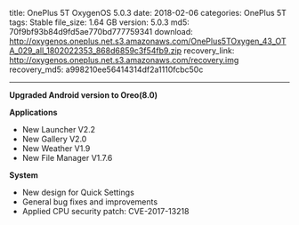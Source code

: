 title: OnePlus 5T OxygenOS 5.0.3
date: 2018-02-06
categories: OnePlus 5T
tags: Stable
file_size: 1.64 GB
version: 5.0.3
md5: 70f9bf93b84d9fd5ae770bd777759341
download: http://oxygenos.oneplus.net.s3.amazonaws.com/OnePlus5TOxygen_43_OTA_029_all_1802022353_868d6859c3f54fb9.zip
recovery_link: http://oxygenos.oneplus.net.s3.amazonaws.com/recovery.img
recovery_md5: a998210ee56414314df2a1110fcbc50c

---
**Upgraded Android version to Oreo(8.0)**
 
**Applications**
* New Launcher V2.2
* New Gallery V2.0
* New Weather V1.9
* New File Manager V1.7.6
 
**System**
* New design for Quick Settings
* General bug fixes and improvements
* Applied CPU security patch: CVE-2017-13218
